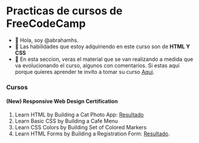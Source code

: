 # Practicas de cursos de FreeCodeCamp


- 👋 Hola, soy @abrahamhs.
- 👀 Las habilidades que estoy adquiriendo en este curso son de **HTML Y CSS**
- 🌱 En esta seccion, veras el material que se van realizando a medida que va evolucionando el curso, algunos con comentarios. Si estas aquí porque quieres 
aprender te invito a tomar su curso [Aqui](https://www.freecodecamp.org).

### Cursos
  #### (New) Responsive Web Design Certification
  
   1. Learn HTML by Building a Cat Photo App: [Resultado](https://abrahamhs.github.io/freecodecamp/responsive-web-desig/building-a-registration-form/)
   2. Learn Basic CSS by Building a Cafe Menu 
   3. Learn CSS Colors by Building Set of Colored Markers
   4. Learn HTML Forms by Building a Registration Form: [Resultado](https://abrahamhs.github.io/freecodecamp/responsive-web-desig/building-a-registration-form).

    
  
